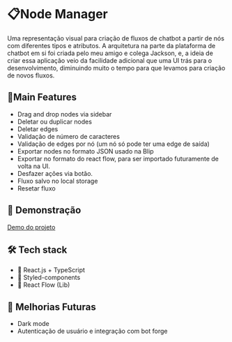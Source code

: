 # 📋Node Manager

Uma representação visual para criação de fluxos de chatbot a partir de nós com diferentes tipos e atributos. A arquitetura na parte da plataforma de chatbot em si foi criada pelo meu amigo e colega Jackson, e, a ideia de criar essa aplicação veio da facilidade adicional que uma UI trás para o desenvolvimento, diminuindo muito o tempo para que levamos para criação de novos fluxos.

## 🚀Main Features
  - Drag and drop nodes via sidebar
  - Deletar ou duplicar nodes
  - Deletar edges
  - Validação de número de caracteres
  - Validação de edges por nó (um nó só pode ter uma edge de saída)
  - Exportar nodes no formato JSON usado na Blip
  - Exportar no formato do react flow, para ser importado futuramente de volta na UI.
  - Desfazer ações via botão.
  - Fluxo salvo no local storage
  - Resetar fluxo

## 🎥 Demonstração

[Demo do projeto](link_para_gif_ou_screenshot)

## 🛠 Tech stack

- 🔹 React.js + TypeScript
- 🔹 Styled-components
- 🔹 React Flow (Lib)

## 🔮 Melhorias Futuras

- Dark mode
- Autenticação de usuário e integração com bot forge
